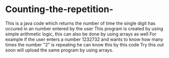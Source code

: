 # Counting-the-repetition-
This is a java code which returns the number of time the single digit has occured in an number entered by the user 
This program is created by using simple arithmetic logic, this can also be done by using arrays as well
For example if the user enters a number 1232732 and wants to know how many times the number "2" is repeating he can know this by this code 
Try this out soon will upload the same program by using arrays.
